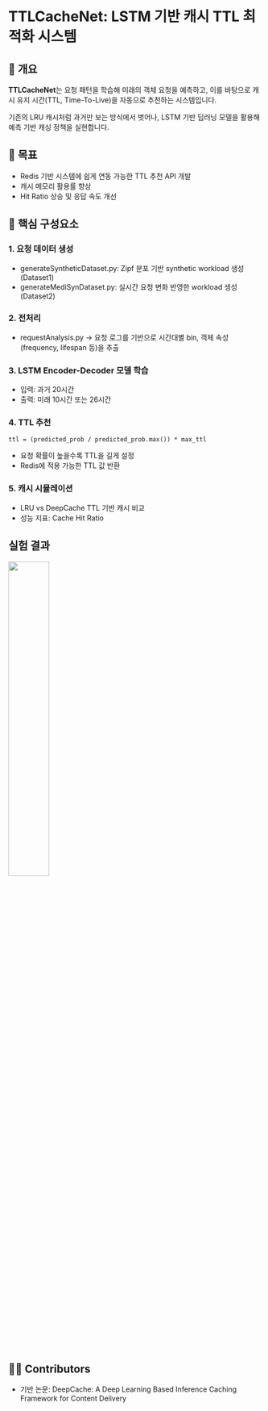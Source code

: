 # TTLCacheNet: LSTM 기반 캐시 TTL 최적화 시스템

## 📌 개요
**TTLCacheNet**는 요청 패턴을 학습해 미래의 객체 요청을 예측하고,
이를 바탕으로 캐시 유지 시간(TTL, Time-To-Live)을 자동으로 추천하는 시스템입니다.

기존의 LRU 캐시처럼 과거만 보는 방식에서 벗어나,
LSTM 기반 딥러닝 모델을 활용해 예측 기반 캐싱 정책을 실현합니다.

## 🎯 목표
- Redis 기반 시스템에 쉽게 연동 가능한 TTL 추천 API 개발
- 캐시 메모리 활용률 향상
- Hit Ratio 상승 및 응답 속도 개선

## 🧠 핵심 구성요소
### 1. 요청 데이터 생성
- generateSyntheticDataset.py: Zipf 분포 기반 synthetic workload 생성 (Dataset1)
- generateMediSynDataset.py: 실시간 요청 변화 반영한 workload 생성 (Dataset2)

### 2. 전처리
- requestAnalysis.py
    → 요청 로그를 기반으로 시간대별 bin, 객체 속성(frequency, lifespan 등)을 추출

### 3. LSTM Encoder-Decoder 모델 학습
- 입력: 과거 20시간
- 출력: 미래 10시간 또는 26시간

### 4. TTL 추천
```
ttl = (predicted_prob / predicted_prob.max()) * max_ttl
```
- 요청 확률이 높을수록 TTL을 길게 설정
- Redis에 적용 가능한 TTL 값 반환

### 5. 캐시 시뮬레이션
- LRU vs DeepCache TTL 기반 캐시 비교
- 성능 지표: Cache Hit Ratio

## 실험 결과
<img src=https://github.com/user-attachments/assets/e7e3062f-c33a-4812-9548-21e2f3f93ee7 width=40% height=40%>

## 👩‍💻 Contributors
- 기반 논문: DeepCache: A Deep Learning Based Inference Caching Framework for Content Delivery

